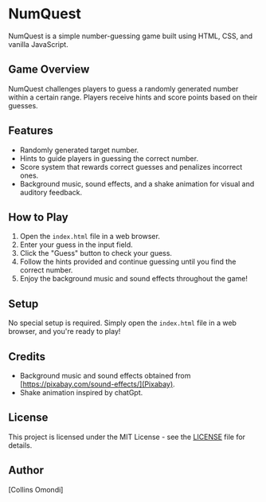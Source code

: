 # NumQuest

NumQuest is a simple number-guessing game built using HTML, CSS, and vanilla JavaScript.

## Game Overview

NumQuest challenges players to guess a randomly generated number within a certain range. Players receive hints and score points based on their guesses.

## Features

- Randomly generated target number.
- Hints to guide players in guessing the correct number.
- Score system that rewards correct guesses and penalizes incorrect ones.
- Background music, sound effects, and a shake animation for visual and auditory feedback.

## How to Play

1. Open the `index.html` file in a web browser.
2. Enter your guess in the input field.
3. Click the "Guess" button to check your guess.
4. Follow the hints provided and continue guessing until you find the correct number.
5. Enjoy the background music and sound effects throughout the game!

## Setup

No special setup is required. Simply open the `index.html` file in a web browser, and you're ready to play!

## Credits

- Background music and sound effects obtained from [https://pixabay.com/sound-effects/](Pixabay).
- Shake animation inspired by chatGpt.

## License

This project is licensed under the MIT License - see the [LICENSE](LICENSE) file for details.

## Author

[Collins Omondi]

